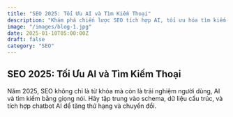 ```yaml
---
title: "SEO 2025: Tối Ưu AI và Tìm Kiếm Thoại"
description: "Khám phá chiến lược SEO tích hợp AI, tối ưu hóa tìm kiếm bằng giọng nói và dữ liệu cấu trúc cho năm 2025."
image: "/images/blog-1.jpg"
date: 2025-01-10T05:00:00Z
draft: false
category: "SEO"
---
```


## SEO 2025: Tối Ưu AI và Tìm Kiếm Thoại

Năm 2025, SEO không chỉ là từ khóa mà còn là trải nghiệm người dùng, AI và tìm kiếm bằng giọng nói. Hãy tập trung vào schema, dữ liệu cấu trúc, và tích hợp chatbot AI để tăng thứ hạng và chuyển đổi. 